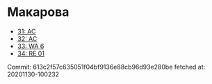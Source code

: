 # Макарова
- [31: AC](31.md)
- [32: AC](32.md)
- [33: WA 6](33.md)
- [34: RE 01](34.md)

Commit: 613c2f57c635051f04bf9136e88cb96d93e280be
 fetched at: 20201130-100232
